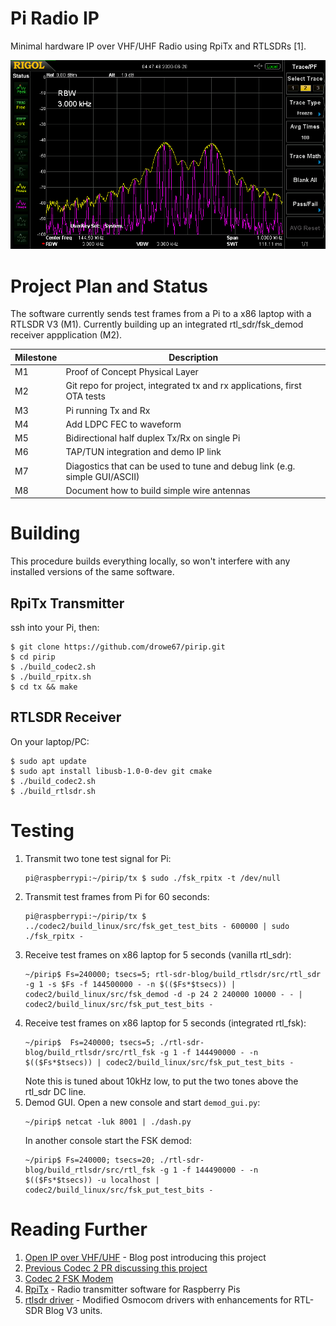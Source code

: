 # Pi Radio IP

Minimal hardware IP over VHF/UHF Radio using RpiTx and RTLSDRs [1].

![10 kbit/s Spectrum](doc/rpitx_spectrum_10kbps.png)

# Project Plan and Status

The software currently sends test frames from a Pi to a x86 laptop with a RTLSDR V3 (M1).  Currently building up an integrated rtl_sdr/fsk_demod receiver appplication (M2).

| Milestone | Description |
| --- | --- |
| M1 | Proof of Concept Physical Layer |
| M2 | Git repo for project, integrated tx and rx applications, first OTA tests |
| M3 | Pi running Tx and Rx |
| M4 | Add LDPC FEC to waveform |
| M5 | Bidirectional half duplex Tx/Rx on single Pi |
| M6 | TAP/TUN integration and demo IP link |
| M7 | Diagostics that can be used to tune and debug link (e.g. simple GUI/ASCII) |
| M8 | Document how to build simple wire antennas |

# Building

This procedure builds everything locally, so won't interfere with any installed versions of the same software.

## RpiTx Transmitter

ssh into your Pi, then:
```
$ git clone https://github.com/drowe67/pirip.git
$ cd pirip
$ ./build_codec2.sh
$ ./build_rpitx.sh
$ cd tx && make
```

## RTLSDR Receiver

On your laptop/PC:
```
$ sudo apt update
$ sudo apt install libusb-1.0-0-dev git cmake
$ ./build_codec2.sh
$ ./build_rtlsdr.sh
```

# Testing

1. Transmit two tone test signal for Pi:
   ```
   pi@raspberrypi:~/pirip/tx $ sudo ./fsk_rpitx -t /dev/null
   ```
1. Transmit test frames from Pi for 60 seconds:
   ```
   pi@raspberrypi:~/pirip/tx $ ../codec2/build_linux/src/fsk_get_test_bits - 600000 | sudo ./fsk_rpitx -
   ```
1. Receive test frames on x86 laptop for 5 seconds (vanilla rtl_sdr):
   ```
   ~/pirip$ Fs=240000; tsecs=5; rtl-sdr-blog/build_rtlsdr/src/rtl_sdr -g 1 -s $Fs -f 144500000 - -n $(($Fs*$tsecs)) | codec2/build_linux/src/fsk_demod -d -p 24 2 240000 10000 - - | codec2/build_linux/src/fsk_put_test_bits -
   ```
1. Receive test frames on x86 laptop for 5 seconds (integrated rtl_fsk):
   ```
   ~/pirip$  Fs=240000; tsecs=5; ./rtl-sdr-blog/build_rtlsdr/src/rtl_fsk -g 1 -f 144490000 - -n $(($Fs*$tsecs)) | codec2/build_linux/src/fsk_put_test_bits -
   ```
   Note this is tuned about 10kHz low, to put the two tones above the rtl_sdr DC line.  
1. Demod GUI. Open a new console and start `demod_gui.py`:
   ```
   ~/pirip$ netcat -luk 8001 | ./dash.py
   ```
   In another console start the FSK demod:
   ```
   ~/pirip$ Fs=240000; tsecs=20; ./rtl-sdr-blog/build_rtlsdr/src/rtl_fsk -g 1 -f 144490000 - -n $(($Fs*$tsecs)) -u localhost | codec2/build_linux/src/fsk_put_test_bits -
   ```
   
# Reading Further

1. [Open IP over VHF/UHF](http://www.rowetel.com/?p=7207) - Blog post introducing this project
1. [Previous Codec 2 PR discussing this project](https://github.com/drowe67/codec2/pull/125)
1. [Codec 2 FSK Modem](https://github.com/drowe67/codec2/blob/master/README_fsk.md)
1. [RpiTx](https://github.com/F5OEO/rpitx) - Radio transmitter software for Raspberry Pis
1. [rtlsdr driver](https://github.com/rtlsdrblog/rtl-sdr-blog) - Modified Osmocom drivers with enhancements for RTL-SDR Blog V3 units. 
